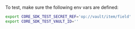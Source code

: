 To test, make sure the following env vars are defined:

```sh
export CORE_SDK_TEST_SECRET_REF='op://vault/item/field'
export CORE_SDK_TEST_VAULT_ID=''
```
